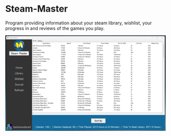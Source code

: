 # Steam-Master
Program providing information about your steam library, wishlist, your progress in and reviews of the games you play.

![prototype image](Assets/ReadMe/Images/LibraryIMG2.png)
